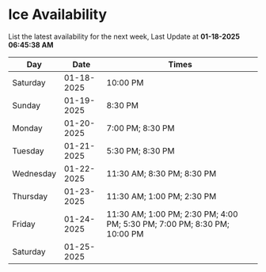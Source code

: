 # Ice Availability

List the latest availability for the next week, Last Update at **01-18-2025 06:45:38 AM**

| Day         | Date        | Times       |
| ----------- | ----------- | ----------- |
|Saturday|01-18-2025|10:00 PM|
|Sunday|01-19-2025|8:30 PM|
|Monday|01-20-2025|7:00 PM; 8:30 PM|
|Tuesday|01-21-2025|5:30 PM; 8:30 PM|
|Wednesday|01-22-2025|11:30 AM; 8:30 PM; 8:30 PM|
|Thursday|01-23-2025|11:30 AM; 1:00 PM; 2:30 PM|
|Friday|01-24-2025|11:30 AM; 1:00 PM; 2:30 PM; 4:00 PM; 5:30 PM; 7:00 PM; 8:30 PM; 10:00 PM|
|Saturday|01-25-2025||
